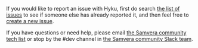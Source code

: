 If you would like to report an issue with Hyku, first do search [the list of issues](https://github.com/samvera-labs/hyku/issues/) to see if someone else has already reported it, and then feel free to [create a new issue](https://github.com/samvera-labs/hyku/issues/new).

If you have questions or need help, please email [the Samvera community tech list](https://groups.google.com/forum/#!forum/samvera-tech) or stop by the #dev channel in [the Samvera community Slack team](http://slack.samvera.org/).
